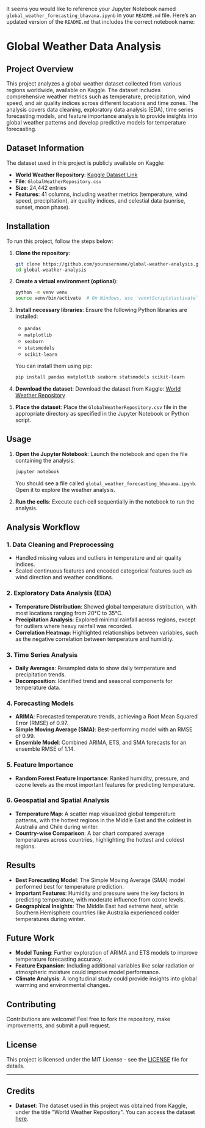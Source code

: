 It seems you would like to reference your Jupyter Notebook named `global_weather_forecasting_bhavana.ipynb` in your `README.md` file. Here’s an updated version of the `README.md` that includes the correct notebook name:


# Global Weather Data Analysis

## Project Overview
This project analyzes a global weather dataset collected from various regions worldwide, available on Kaggle. The dataset includes comprehensive weather metrics such as temperature, precipitation, wind speed, and air quality indices across different locations and time zones. The analysis covers data cleaning, exploratory data analysis (EDA), time series forecasting models, and feature importance analysis to provide insights into global weather patterns and develop predictive models for temperature forecasting.

## Dataset Information
The dataset used in this project is publicly available on Kaggle:
- **World Weather Repository**: [Kaggle Dataset Link](https://www.kaggle.com/datasets/nelgiriyewithana/global-weather-repository/code)
- **File**: `GlobalWeatherRepository.csv`
- **Size**: 24,442 entries
- **Features**: 41 columns, including weather metrics (temperature, wind speed, precipitation), air quality indices, and celestial data (sunrise, sunset, moon phase).

## Installation

To run this project, follow the steps below:

1. **Clone the repository**:
    ```bash
    git clone https://github.com/yourusername/global-weather-analysis.git
    cd global-weather-analysis
    ```

2. **Create a virtual environment (optional)**:
    ```bash
    python -m venv venv
    source venv/bin/activate  # On Windows, use `venv\Scripts\activate`
    ```

3. **Install necessary libraries**: Ensure the following Python libraries are installed:
    - `pandas`
    - `matplotlib`
    - `seaborn`
    - `statsmodels`
    - `scikit-learn`

    You can install them using pip:
    ```bash
    pip install pandas matplotlib seaborn statsmodels scikit-learn
    ```

4. **Download the dataset**:
    Download the dataset from Kaggle: [World Weather Repository](https://www.kaggle.com/datasets/nelgiriyewithana/global-weather-repository/code)

5. **Place the dataset**:
   Place the `GlobalWeatherRepository.csv` file in the appropriate directory as specified in the Jupyter Notebook or Python script.

## Usage

1. **Open the Jupyter Notebook**:
   Launch the notebook and open the file containing the analysis:
   ```bash
   jupyter notebook
   ```
   You should see a file called `global_weather_forecasting_bhavana.ipynb`. Open it to explore the weather analysis.

2. **Run the cells**:
   Execute each cell sequentially in the notebook to run the analysis.

## Analysis Workflow

### 1. Data Cleaning and Preprocessing
- Handled missing values and outliers in temperature and air quality indices.
- Scaled continuous features and encoded categorical features such as wind direction and weather conditions.

### 2. Exploratory Data Analysis (EDA)
- **Temperature Distribution**: Showed global temperature distribution, with most locations ranging from 20°C to 35°C.
- **Precipitation Analysis**: Explored minimal rainfall across regions, except for outliers where heavy rainfall was recorded.
- **Correlation Heatmap**: Highlighted relationships between variables, such as the negative correlation between temperature and humidity.

### 3. Time Series Analysis
- **Daily Averages**: Resampled data to show daily temperature and precipitation trends.
- **Decomposition**: Identified trend and seasonal components for temperature data.

### 4. Forecasting Models
- **ARIMA**: Forecasted temperature trends, achieving a Root Mean Squared Error (RMSE) of 0.97.
- **Simple Moving Average (SMA)**: Best-performing model with an RMSE of 0.99.
- **Ensemble Model**: Combined ARIMA, ETS, and SMA forecasts for an ensemble RMSE of 1.14.

### 5. Feature Importance
- **Random Forest Feature Importance**: Ranked humidity, pressure, and ozone levels as the most important features for predicting temperature.

### 6. Geospatial and Spatial Analysis
- **Temperature Map**: A scatter map visualized global temperature patterns, with the hottest regions in the Middle East and the coldest in Australia and Chile during winter.
- **Country-wise Comparison**: A bar chart compared average temperatures across countries, highlighting the hottest and coldest regions.

## Results
- **Best Forecasting Model**: The Simple Moving Average (SMA) model performed best for temperature prediction.
- **Important Features**: Humidity and pressure were the key factors in predicting temperature, with moderate influence from ozone levels.
- **Geographical Insights**: The Middle East had extreme heat, while Southern Hemisphere countries like Australia experienced colder temperatures during winter.

## Future Work
- **Model Tuning**: Further exploration of ARIMA and ETS models to improve temperature forecasting accuracy.
- **Feature Expansion**: Including additional variables like solar radiation or atmospheric moisture could improve model performance.
- **Climate Analysis**: A longitudinal study could provide insights into global warming and environmental changes.

## Contributing
Contributions are welcome! Feel free to fork the repository, make improvements, and submit a pull request.

## License
This project is licensed under the MIT License - see the [LICENSE](LICENSE) file for details.

---

## Credits
- **Dataset**: The dataset used in this project was obtained from Kaggle, under the title "World Weather Repository". You can access the dataset [here](https://www.kaggle.com/datasets/nelgiriyewithana/global-weather-repository/code).
```